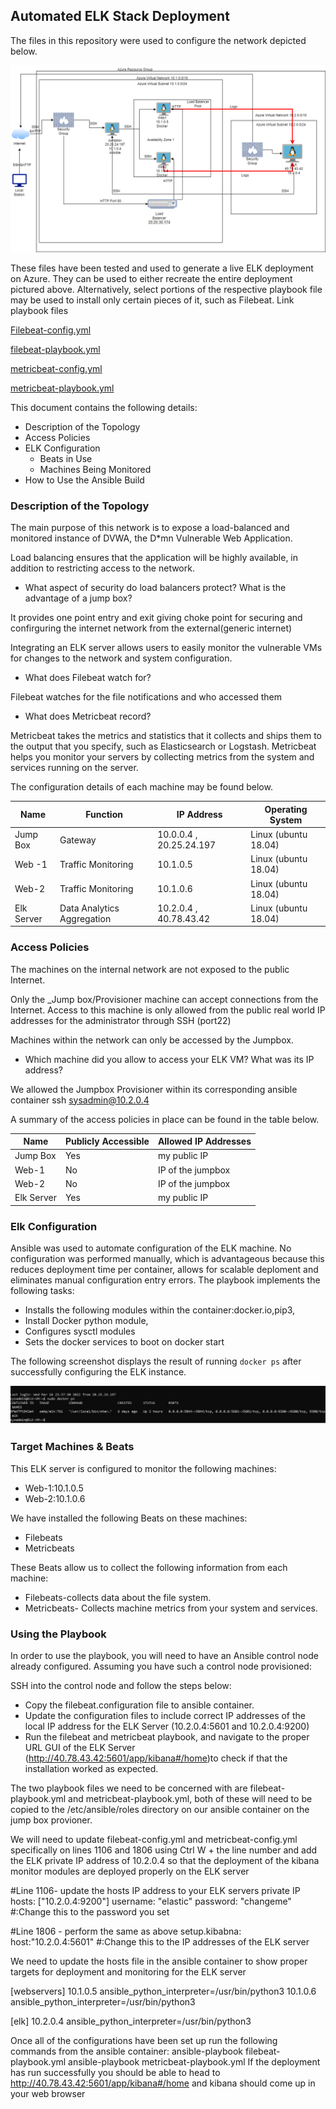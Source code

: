 ## Automated ELK Stack Deployment

The files in this repository were used to configure the network depicted below.

![Update the path with the name of your diagram](Diagrams/CloudHomework.drawio.png)

These files have been tested and used to generate a live ELK deployment on Azure. They can be used to either recreate the entire deployment pictured above. Alternatively, select portions of the respective playbook file may be used to install only certain pieces of it, such as Filebeat.
Link playbook files 


[Filebeat-config.yml](Ansible/filebeat-config.yml)

[filebeat-playbook.yml](Ansible/filebeat-playbook.yml)

[metricbeat-config.yml](Ansible/metricbeat-config.yml)

[metricbeat-playbook.yml](Ansible/metricbeat-playbook.yml)


This document contains the following details:
- Description of the Topology
- Access Policies
- ELK Configuration
  - Beats in Use
  - Machines Being Monitored
- How to Use the Ansible Build


### Description of the Topology

The main purpose of this network is to expose a load-balanced and monitored instance of DVWA, the D*mn Vulnerable Web Application.

Load balancing ensures that the application will be highly available, in addition to restricting access to the network.
- What aspect of security do load balancers protect? What is the advantage of a jump box?

 It provides one point entry and exit giving choke point for securing and confirguring the internet network from the external(generic internet)

Integrating an ELK server allows users to easily monitor the vulnerable VMs for changes to the network and system configuration.
- What does Filebeat watch for?

Filebeat watches for the file notifications and who accessed them 
- What does Metricbeat record?

Metricbeat takes the metrics and statistics that it collects and ships them to the output that you specify, such as Elasticsearch or Logstash. Metricbeat helps you monitor your servers by collecting metrics from the system and services running on the server.

The configuration details of each machine may be found below.


| Name     | Function | IP Address | Operating System |
|----------|----------|------------|------------------|
| Jump Box | Gateway  | 10.0.0.4 , 20.25.24.197  | Linux (ubuntu 18.04)|
| Web -1   | Traffic Monitoring|10.1.0.5|Linux (ubuntu 18.04)|
| Web-2|Traffic Monitoring|10.1.0.6| Linux (ubuntu 18.04)|
| Elk Server|Data Analytics Aggregation|10.2.0.4 , 40.78.43.42| Linux (ubuntu 18.04)|

### Access Policies

The machines on the internal network are not exposed to the public Internet. 

Only the _Jump box/Provisioner machine can accept connections from the Internet. Access to this machine is only allowed from the public real world IP addresses for the administrator through SSH (port22)


Machines within the network can only be accessed by the Jumpbox.
- Which machine did you allow to access your ELK VM? What was its IP address? 

We allowed the Jumpbox Provisioner within its corresponding ansible container ssh sysadmin@10.2.0.4

A summary of the access policies in place can be found in the table below.

| Name     | Publicly Accessible | Allowed IP Addresses |
|----------|---------------------|----------------------|
| Jump Box | Yes                 | my public IP|
| Web-1    | No                  |      IP of the jumpbox |
| Web-2    | No                  |  IP of the jumpbox     |
| Elk Server| Yes                | my public IP |

### Elk Configuration

Ansible was used to automate configuration of the ELK machine. No configuration was performed manually, which is advantageous because this reduces deployment time per container, allows for scalable deploment and eliminates manual configuration entry errors.
 The playbook implements the following tasks:
 
- Installs the following modules within the container:docker.io,pip3,
- Install Docker python module,
- Configures sysctl modules
- Sets the docker services to boot on docker start

The following screenshot displays the result of running `docker ps` after successfully configuring the ELK instance.

![Update the path with the name of your screenshot of docker ps output](Linux/dockerpsoutput.jpg)

### Target Machines & Beats
This ELK server is configured to monitor the following machines:

- Web-1:10.1.0.5
- Web-2:10.1.0.6

We have installed the following Beats on these machines:
- Filebeats
- Metricbeats

These Beats allow us to collect the following information from each machine:
- Filebeats-collects data about the file system.
- Metricbeats- Collects machine metrics from your system and services.

### Using the Playbook
In order to use the playbook, you will need to have an Ansible control node already configured. Assuming you have such a control node provisioned: 

SSH into the control node and follow the steps below:
- Copy the filebeat.configuration file to ansible container.
- Update the configuration files to include correct IP addresses of the local IP address for the ELK Server (10.2.0.4:5601 and 10.2.0.4:9200) 
- Run the filebeat and metricbeat playbook, and navigate to the proper URL GUI of the ELK Server (http://40.78.43.42:5601/app/kibana#/home)to check if that the installation worked as expected.

The two playbook files we need to be concerned with are filebeat-playbook.yml and metricbeat-playbook.yml, both of these will need to be copied to the  /etc/ansible/roles directory on our ansible container on the jump box provioner.

We will need to update filebeat-config.yml and metricbeat-config.yml specifically on lines  1106 and 1806 using Ctrl W + the line number and add the ELK private IP address of 10.2.0.4 so that the deployment of the kibana monitor modules are deployed properly on the ELK server

#Line 1106- update the hosts IP address to your ELK servers private IP 
hosts: ["10.2.0.4:9200"]
username: "elastic"
password: "changeme" #:Change this to the password you set

#Line 1806 - perform the same as above
setup.kibabna:
host:"10.2.0.4:5601" #:Change this to the IP addresses of the ELK server

We need to update  the hosts file in the ansible container to show proper targets for deployment and monitoring for the ELK server

[webservers] 
10.1.0.5 ansible_python_interpreter=/usr/bin/python3
10.1.0.6 ansible_python_interpreter=/usr/bin/python3

[elk]
10.2.0.4 ansible_python_interpreter=/usr/bin/python3

Once all of the configurations have been set up run the following commands from the ansible container:
ansible-playbook filebeat-playbook.yml
ansible-playbook metricbeat-playbook.yml
If the deployment has run successfully you should be able to head to
http://40.78.43.42:5601/app/kibana#/home and kibana should come up in your web browser 

